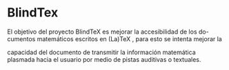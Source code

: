 # BlindTex

El objetivo del proyecto BlindTeX es mejorar la accesibilidad de los do-
cumentos matemáticos escritos en (La)TeX , para esto se intenta mejorar la


capacidad del documento de transmitir la información matemática plasmada
hacia el usuario por medio de pistas auditivas o textuales.
